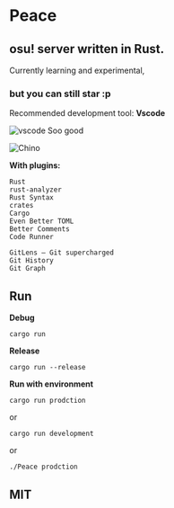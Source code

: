 # Peace

## osu! server written in Rust.

Currently learning and experimental,

### but you can still star :p

Recommended development tool: **Vscode**

![vscode](http://miya.ink/news.png)
Soo good

![Chino](http://miya.ink/22.png)

**With plugins:**

```
Rust
rust-analyzer
Rust Syntax
crates
Cargo
Even Better TOML
Better Comments
Code Runner

GitLens — Git supercharged
Git History
Git Graph
```

## Run

**Debug**
```
cargo run
```

**Release**
```
cargo run --release
```

**Run with environment**
```
cargo run prodction
```
or
```
cargo run development
```
or
```
./Peace prodction
```

## MIT
